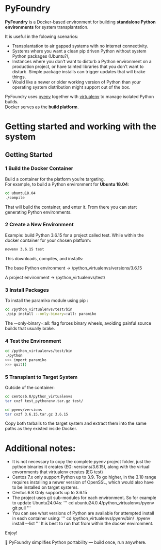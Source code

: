 # PyFoundry
**PyFoundry** is a Docker-based environment for building **standalone Python environments** for system transplantation.

It is useful in the folowing scenarios:
* Transplantation to air gapped systems with no internet connectivity.
* Systems where you want a clean pip driven Python without system Python packages (Ubuntu?),
* Instances where you don't want to disturb a Python environment on a production project, or have tainted libraries that you don't want to disturb. Simple package installs can trigger updates that will brake things.
* Would like a newer or older working version of Python than your operating system distribution might support out of the box.

PyFoundry uses [pyenv](https://github.com/pyenv/pyenv) together with [virtualenv](https://virtualenv.pypa.io/en/latest/) to manage isolated Python builds.  
Docker serves as the **build platform**.

# Getting started and working with the system
## Getting Started

### 1 Build the Docker Container
Build a container for the platform you’re targeting.  
For example, to build a Python environment for **Ubuntu 18.04**:
```bash
cd ubuntu18.04
./compile
```
That will build the container, and enter it. From there you can start generating Python environments.

### 2 Create a New Environment
Example: build Python 3.6.15 for a project called test. While within the docker container for your chosen platform:
```bash
newenv 3.6.15 test
```
This downloads, compiles, and installs:

The base Python environment → /python_virtualenvs/versions/3.6.15

A project environment → /python_virtualenvs/test/

### 3 Install Packages
To install the paramiko module using pip :
```bash
cd /python_virtualenvs/test/bin
./pip install --only-binary=:all: paramiko
```
The --only-binary=:all: flag forces binary wheels, avoiding painful source builds that usually brake.


### 4 Test the Environment
```bash
cd /python_virtualenvs/test/bin
./python
>>> import paramiko
>>> quit()
```

### 5 Transplant to Target System

Outside of the container:
```bash
cd centos6.8/python_virtualenvs
tar cvzf test_pythonenv.tar.gz test/

cd pyenv/versions
tar cvzf 3.6.15.tar.gz 3.6.15
```

Copy both tarballs to the target system and extract them into the same paths as they existed inside Docker.



# Additional notes:
* It is not necessary to copy the complete pyenv project folder, just the python binaries it creates (EG: versions/3.6.15), along with the virtual envornments that virtualenv creates (EG test)
* Centos 7.x only support Python up to 3.9. To go higher, in the 3.10 range requires installing a newer version of OpenSSL, which would also have to be installed on target systems.
* Centos 6.8 Only supports up to 3.6.15
* The project uses git sub-modules for each environment. So for example to update Ubuntu24.04s:
'''
cd ubuntu24.0.4/python_virtualenvs/pyenv
git pull
'''
* You can see what versions of Python are available for attempted install in each container using:
'''
cd /python_virtualenvs/pyenv/bin/
./pyenv install --list
'''
It is best to run that from within the docker environment.

Enjoy!

🎉 PyFoundry simplifies Python portability — build once, run anywhere.
